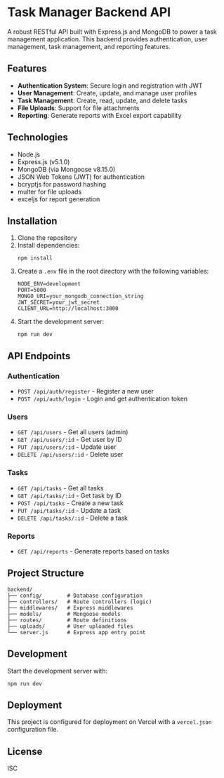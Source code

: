 # Task Manager Backend API

A robust RESTful API built with Express.js and MongoDB to power a task management application. This backend provides authentication, user management, task management, and reporting features.

## Features

- **Authentication System**: Secure login and registration with JWT
- **User Management**: Create, update, and manage user profiles
- **Task Management**: Create, read, update, and delete tasks
- **File Uploads**: Support for file attachments
- **Reporting**: Generate reports with Excel export capability

## Technologies

- Node.js
- Express.js (v5.1.0)
- MongoDB (via Mongoose v8.15.0)
- JSON Web Tokens (JWT) for authentication
- bcryptjs for password hashing
- multer for file uploads
- exceljs for report generation

## Installation

1. Clone the repository
2. Install dependencies:
   ```
   npm install
   ```
3. Create a `.env` file in the root directory with the following variables:
   ```
   NODE_ENV=development
   PORT=5000
   MONGO_URI=your_mongodb_connection_string
   JWT_SECRET=your_jwt_secret
   CLIENT_URL=http://localhost:3000
   ```
4. Start the development server:
   ```
   npm run dev
   ```

## API Endpoints

### Authentication
- `POST /api/auth/register` - Register a new user
- `POST /api/auth/login` - Login and get authentication token

### Users
- `GET /api/users` - Get all users (admin)
- `GET /api/users/:id` - Get user by ID
- `PUT /api/users/:id` - Update user
- `DELETE /api/users/:id` - Delete user

### Tasks
- `GET /api/tasks` - Get all tasks
- `GET /api/tasks/:id` - Get task by ID
- `POST /api/tasks` - Create a new task
- `PUT /api/tasks/:id` - Update a task
- `DELETE /api/tasks/:id` - Delete a task

### Reports
- `GET /api/reports` - Generate reports based on tasks

## Project Structure

```
backend/
├── config/        # Database configuration
├── controllers/   # Route controllers (logic)
├── middlewares/   # Express middlewares
├── models/        # Mongoose models
├── routes/        # Route definitions
├── uploads/       # User uploaded files
└── server.js      # Express app entry point
```

## Development

Start the development server with:

```
npm run dev
```

## Deployment

This project is configured for deployment on Vercel with a `vercel.json` configuration file.

## License

ISC
